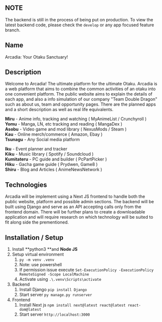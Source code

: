 ## NOTE
The backend is still in the process of being put on production. To view the latest backend code, please check the `develop` or any app focused feature branch.

## Name
Arcadia: Your Otaku Sanctuary!

## Description
Welcome to Arcadia! The ultimate platform for the ultimate Otaku. Arcadia is a web platform that aims to combine the common activities of an otaku into one convenient platform. The public website aims to explain the details of each app, and also a info simulation of our company "Team Double Dragon" such as about us, team and opportunity pages. There are the planned apps and a short description as well as real life equivalents.

**Miru** - Anime info, tracking and watching ( MyAnimeList / Crunchyroll )  
**Yomu** - Manga, LN, etc tracking and reading ( MangaDex )  
**Asobu** - Video game and mod library ( NexusMods / Steam )  
**Kau** - Online merch/commerce ( Amazon, Ebay )  
**Tsunagu** - Any Social media platform 

**Iku** - Event planner and tracker  
**Kiku** - Music library ( Spotify / Soundcloud )  
**Kumitateru** - PC guide and builder ( PcPartPicker )  
**Hiku** - Gacha game guide ( Prydwen, Game8 )  
**Shiru** - Blog and Articles ( AnimeNewsNetwork )  

## Technologies
Arcadia will be implement using a Next JS frontend to handle both the public website, platform and possible admin sections. The backend will be built using Django and serve as an API accepting calls only from the frontend domain. There will be further plans to create a downloadable application and will require research on which technology will be suited to fit along side the prementioned.

## Installation / Setup
1. Install **python3 **and **Node JS**
2. Setup virtual environment
	1. `py -m venv .venv`
	2.  Note: use powershell
	3. If permission issue execute `Set-ExecutionPolicy -ExecutionPolicy RemoteSigned -Scope LocalMachine`
	4. Activate using `.\.venv\Scripts\activate`
3. Backend
	1. Install Django `pip install Django`
	2. Start server `py manage.py runserver`
4. Frontend
	1. Install Next js `npm install next@latest react@latest react-dom@latest`
	2. Start server `http://localhost:3000`
